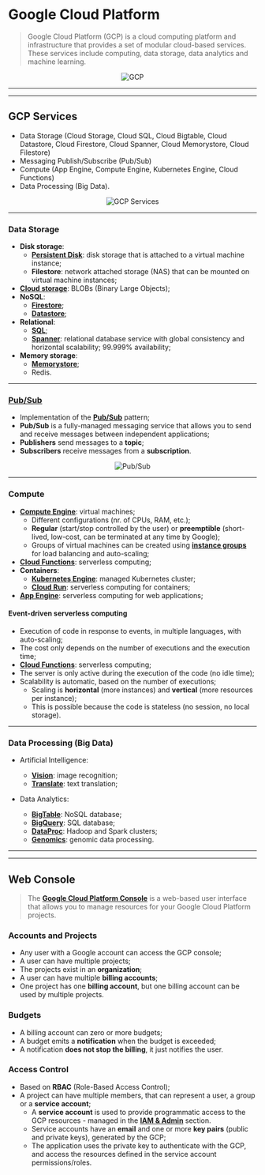 # Google Cloud Platform 

> Google Cloud Platform (GCP) is a cloud computing platform and infrastructure that provides a set of modular cloud-based services. These services include computing, data storage, data analytics and machine learning.

<p align="center">
    <img src="https://storage.googleapis.com/gweb-uniblog-publish-prod/original_images/Google_Cloud_Covered.jpg" alt="GCP"/>
</p>

---
---

## GCP Services

* Data Storage (Cloud Storage, Cloud SQL, Cloud Bigtable, Cloud Datastore, Cloud Firestore, Cloud Spanner, Cloud Memorystore, Cloud Filestore)
* Messaging Publish/Subscribe (Pub/Sub)
* Compute (App Engine, Compute Engine, Kubernetes Engine, Cloud Functions)
* Data Processing (Big Data).

<p align="center">
    <img src="http://www.turbogeek.co.uk/wp-content/uploads/2019/02/word-image-4.png" alt="GCP Services"/>
</p>

---

### Data Storage

* **Disk storage**:
  * [**Persistent Disk**](https://cloud.google.com/persistent-disk/): disk storage that is attached to a virtual machine instance;
  * **Filestore**: network attached storage (NAS) that can be mounted on virtual machine instances;
* [**Cloud storage**](https://cloud.google.com/storage/): BLOBs (Binary Large Objects);
* **NoSQL**:
  * [**Firestore**](https://cloud.google.com/firestore/);
  * [**Datastore**](https://cloud.google.com/datastore/);
* **Relational**:
  * [**SQL**](https://cloud.google.com/sql/);
  * [**Spanner**](https://cloud.google.com/spanner/): relational database service with global consistency and horizontal scalability; 99.999% availability;
* **Memory storage**:
  * [**Memorystore**](https://cloud.google.com/memorystore/);
  * Redis.

---

### [Pub/Sub](https://cloud.google.com/pubsub)

* Implementation of the [**Pub/Sub**](https://cloud.google.com/pubsub/) pattern;
* **Pub/Sub** is a fully-managed messaging service that allows you to send and receive messages between independent applications;
* **Publishers** send messages to a **topic**;
* **Subscribers** receive messages from a **subscription**.

<p align="center">
    <img src="https://d1.awsstatic.com/product-marketing/Messaging/sns_img_topic.e024462ec88e79ed63d690a2eed6e050e33fb36f.png" alt="Pub/Sub"/>
</p>

---

### Compute

* **[Compute Engine](https://cloud.google.com/compute/docs/instances/)**: virtual machines;
  * Different configurations (nr. of CPUs, RAM, etc.);
  * **Regular** (start/stop controlled by the user) or **preemptible** (short-lived, low-cost, can be terminated at any time by Google);
  * Groups of virtual machines can be created using [**instance groups**](https://cloud.google.com/compute/docs/instance-groups/creating-groups-of-managed-instances) for load balancing and auto-scaling;
* [**Cloud Functions**](https://cloud.google.com/functions/): serverless computing;
* **Containers**:
  * [**Kubernetes Engine**](https://cloud.google.com/kubernetes-engine/): managed Kubernetes cluster;
  * [**Cloud Run**](https://cloud.google.com/run/): serverless computing for containers;
* [**App Engine**](https://cloud.google.com/appengine/): serverless computing for web applications;

#### Event-driven serverless computing

* Execution of code in response to events, in multiple languages, with auto-scaling;
* The cost only depends on the number of executions and the execution time;
* [**Cloud Functions**](https://cloud.google.com/functions/): serverless computing;
* The server is only active during the execution of the code (no idle time);
* Scalability is automatic, based on the number of executions;
  * Scaling is **horizontal** (more instances) and **vertical** (more resources per instance);
  * This is possible because the code is stateless (no session, no local storage).

---

### Data Processing (Big Data)

* Artificial Intelligence:
  * [**Vision**](https://cloud.google.com/vision/): image recognition;
  * [**Translate**](https://cloud.google.com/translate/): text translation;

* Data Analytics:
  * [**BigTable**](https://cloud.google.com/bigtable/): NoSQL database;
  * [**BigQuery**](https://cloud.google.com/bigquery/): SQL database;
  * [**DataProc**](https://cloud.google.com/dataproc/): Hadoop and Spark clusters;
  * [**Genomics**](https://cloud.google.com/genomics/): genomic data processing.

---
---

## Web Console

> The [**Google Cloud Platform Console**](https://console.cloud.google.com/) is a web-based user interface that allows you to manage resources for your Google Cloud Platform projects.

### Accounts and Projects

* Any user with a Google account can access the GCP console;
* A user can have multiple projects;
* The projects exist in an **organization**;
* A user can have multiple **billing accounts**;
* One project has one **billing account**, but one billing account can be used by multiple projects.

### Budgets

* A billing account can zero or more budgets;
* A budget emits a **notification** when the budget is exceeded;
* A notification **does not stop the billing**, it just notifies the user.

### Access Control

* Based on **RBAC** (Role-Based Access Control);
* A project can have multiple members, that can represent a user, a group or a **service account**;
  * A **service account** is used to provide programmatic access to the GCP resources - managed in the [**IAM & Admin**](https://console.cloud.google.com/iam-admin/) section.
  * Service accounts have an **email** and one or more **key pairs** (public and private keys), generated by the GCP;
  * The application uses the private key to authenticate with the GCP, and access the resources defined in the service account permissions/roles.
